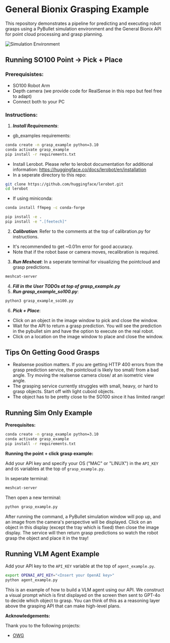 # General Bionix Grasping Example

This repository demonstrates a pipeline for predicting and executing robot grasps using a PyBullet simulation environment and the General Bionix API for point cloud processing and grasp planning.

![Simulation Environment](assets/sim.png)




## Running SO100 Point -> Pick + Place

### Prerequisistes: 
- SO100 Robot Arm
- Depth camera (we provide code for RealSense in this repo but feel free to adapt)
- Connect both to your PC

### Instructions:

1. **_Install Requirements_**: 
- gb_examples requirements:
```bash
conda create -n grasp_example python=3.10
conda activate grasp_example
pip install -r requirements.txt
```
- Install Lerobot. Please refer to lerobot documentation for additional information: https://huggingface.co/docs/lerobot/en/installation
- In a seperate directory to this repo:
```bash
git clone https://github.com/huggingface/lerobot.git
cd lerobot
```
- If using miniconda:
```bash
conda install ffmpeg -c conda-forge
```
```bash
pip install -e .
pip install -e ".[feetech]"
```

2. **_Calibration_**: Refer to the comments at the top of calibration.py for instructions. 
- It's recommended to get ~0.01m error for good accuracy.
- Note that if the robot base or camera moves, recalibration is required.
3. **_Run Meshcat_**: In a seperate terminal for visualizing the pointcloud and grasp predictions.
```bash
meshcat-server
```
4. **_Fill in the User TODOs at top of grasp_example.py_**
5. **_Run grasp_example_so100.py_**: 
```bash
python3 grasp_example_so100.py
```
6. **_Pick + Place_**: 
- Click on an object in the image window to pick and close the window.
- Wait for the API to return a grasp prediction. You will see the prediction in the pybullet sim and have the option to execute on the real robot.
- Click on a location on the image window to place and close the window.


## Tips On Getting Good Grasps
- Realsense position matters. If you are getting HTTP 400 errors from the grasp prediction service, the pointcloud is likely too small/ from a bad angle. Try moving the realsense camera close/ at an isometric view angle.
- The grasping service currently struggles with small, heavy, or hard to grasp objects. Start off with light cuboid objects.
- The object has to be pretty close to the SO100 since it has limited range!

## Running Sim Only Example

**Prerequisites:**


```bash
conda create -n grasp_example python=3.10
conda activate grasp_example
pip install -r requirements.txt
```

**Running the point + click grasp example:**


Add your API key and specify your OS ("MAC" or "LINUX") in the `API_KEY` and `OS` variables at the top of `grasp_example.py`.


In seperate terminal:
```bash
meshcat-server
```

Then open a new terminal:
```bash
python grasp_example.py
```
After running the command, a PyBullet simulation window will pop up, and an image from the camera's perspective will be displayed. Click on an object in this display (except the tray which is fixed) then close the image display. The service will then return grasp predictions so watch the robot grasp the object and place it in the tray!


## Running VLM Agent Example

Add your API key to the `API_KEY` variable at the top of `agent_example.py`.

```bash
export OPENAI_API_KEY="<Insert your OpenAI key>"
python agent_example.py
```

This is an example of how to build a VLM agent using our API. We construct a visual prompt which is first displayed on the screen then sent to GPT-4o to decide which object to grasp. You can think of this as a reasoning layer above the grasping API that can make high-level plans.


**Acknowledgements:**

Thank you to the following projects:
- [OWG](https://github.com/gtziafas/OWG)
